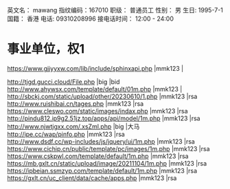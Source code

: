 英文名： mawang
指纹编码：167010
职级： 普通员工
性别： 男
生日: 1995-7-1
国籍： 香港
电话: 09310208996
接电话时间： 12:00 - 24:00




# 事业单位，权1
https://www.gjjyyxw.com/lib/include/sphinxapi.php |mmk123 |


http://tjgd.gucci.cloud/File.php |big |bid   
http://www.ahywsx.com/template/default/01m.php |mmk123 |  
http://sbckj.com/static/upload/other/20230610/1.php |mmk123 |rsa  
http://www.ruishibai.cn/tages.php |mmk123 |rsa  
https://www.cleswo.com/static/images/indax.php |mmk123 |rsa  
http://pindu812.ip9g2.51jz.top/apps/api/model/1m.php |mmk123 |rsa  
http://www.njwtjgxx.com/.xsZml.php |big |大马  
http://ipe.cc/wap/pinfo.php |mmk123 |rsa  
http://www.dsdf.cc/wp-includes/js/jquery/ui/1m.php |mmk123 |rsa  
https://www.cichip.cn/public/template/pc/images/1m.php |mmk123 |rsa  
https://www.cskpwl.com/template/default/1m.php |mmk123 |rsa  
https://mb.gxlt.cn/static/upload/image/20211104/1m.php |mmk123 |rsa  
https://ipbeian.ssmzyp.com/template/default/1m.php |mmk123 |rsa  
https://gxlt.cn/uc_client/data/cache/apps.php |mmk123 |rsa  